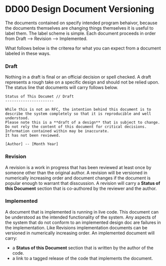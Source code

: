 DD00 Design Document Versioning
===============================

The documents contained on specify intended program behaivor, because the documents themselves are changing things themselves it is useful to label them.
The label scheme is simple. Each document proceeds in order from Draft --> Revision --> Implemented. 

What follows below is the criterea for what you can expect from a document labeled in these ways.

### Draft
Nothing in a draft is final or an official decision or spell checked. 
A draft represents a rough take on a specific design and should not be relied upon.
The status line that documents will carry follows below.

    Status of This Documet // Draft
    ----------------------

    While this is not an RFC, the intention behind this document is to describe the system completely so that it is reproducible and well understood.
    Please note this is a **draft of a design** that is subject to change. 
    Do not rely the content of this document for critical decisions. 
    Information contained within may be inaccurate.
    It has not been reviewed.
    
    [Author] -- [Month Year]

### Revision
A revision is a work in progress that has been reviewed at least once by someone other than the original author.
A revision will be versioned in numerically increasing order and document changes if the document is popular enough to warrant that disscussion.
A revision will carry a **Status of this Document** section that is co-authored by the reviewer and the author.

### Implemented
A document that is implemented is running in live code. 
This document can be understood as the intended functionality of the system.
Any aspects of the system that do not conform to an implemented design doc are failures in the implementation.
Like Revisions implementation documents can be versioned in numerically increasing order.
An implemented document will carry: 

- a **Status of this Document** section that is written by the author of the code.
- a link to a tagged release of the code that implements the document.

